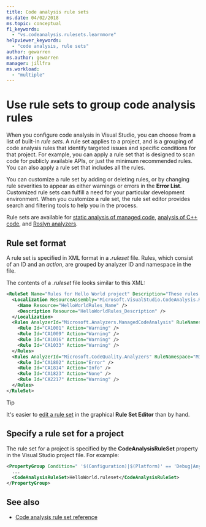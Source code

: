 ```yaml
---
title: Code analysis rule sets
ms.date: 04/02/2018
ms.topic: conceptual
f1_keywords:
  - "vs.codeanalysis.rulesets.learnmore"
helpviewer_keywords:
  - "code analysis, rule sets"
author: gewarren
ms.author: gewarren
manager: jillfra
ms.workload:
  - "multiple"
---
```

# Use rule sets to group code analysis rules

When you configure code analysis in Visual Studio, you can choose from a list of built-in *rule sets*. A rule set applies to a project, and is a grouping of code analysis rules that identify targeted issues and specific conditions for that project. For example, you can apply a rule set that is designed to scan code for publicly available APIs, or just the minimum recommended rules. You can also apply a rule set that includes all the rules.

You can customize a rule set by adding or deleting rules, or by changing rule severities to appear as either warnings or errors in the **Error List**. Customized rule sets can fulfill a need for your particular development environment. When you customize a rule set, the rule set editor provides search and filtering tools to help you in the process.

Rule sets are available for [static analysis of managed code](how-to-configure-code-analysis-for-a-managed-code-project.md), [analysis of C++ code](using-rule-sets-to-specify-the-cpp-rules-to-run.md), and [Roslyn analyzers](analyzer-rule-sets.md).

## Rule set format

A rule set is specified in XML format in a *.ruleset* file. Rules, which consist of an ID and an *action*, are grouped by analyzer ID and namespace in the file.

The contents of a *.ruleset* file looks similar to this XML:

```xml
<RuleSet Name="Rules for Hello World project" Description="These rules focus on critical issues for the Hello World app." ToolsVersion="10.0">
  <Localization ResourceAssembly="Microsoft.VisualStudio.CodeAnalysis.RuleSets.Strings.dll" ResourceBaseName="Microsoft.VisualStudio.CodeAnalysis.RuleSets.Strings.Localized">
    <Name Resource="HelloWorldRules_Name" />
    <Description Resource="HelloWorldRules_Description" />
  </Localization>
  <Rules AnalyzerId="Microsoft.Analyzers.ManagedCodeAnalysis" RuleNamespace="Microsoft.Rules.Managed">
    <Rule Id="CA1001" Action="Warning" />
    <Rule Id="CA1009" Action="Warning" />
    <Rule Id="CA1016" Action="Warning" />
    <Rule Id="CA1033" Action="Warning" />
  </Rules>
  <Rules AnalyzerId="Microsoft.CodeQuality.Analyzers" RuleNamespace="Microsoft.CodeQuality.Analyzers">
    <Rule Id="CA1802" Action="Error" />
    <Rule Id="CA1814" Action="Info" />
    <Rule Id="CA1823" Action="None" />
    <Rule Id="CA2217" Action="Warning" />
  </Rules>
</RuleSet>
```

> [!TIP]
> It's easier to [edit a rule set](../code-quality/working-in-the-code-analysis-rule-set-editor.md) in the graphical **Rule Set Editor** than by hand.

## Specify a rule set for a project

The rule set for a project is specified by the **CodeAnalysisRuleSet** property in the Visual Studio project file. For example:

```xml
<PropertyGroup Condition=" '$(Configuration)|$(Platform)' == 'Debug|AnyCPU' ">
  ...
  <CodeAnalysisRuleSet>HelloWorld.ruleset</CodeAnalysisRuleSet>
</PropertyGroup>
```

## See also

- [Code analysis rule set reference](../code-quality/rule-set-reference.md)
